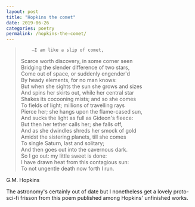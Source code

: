 ```yaml
---
layout: post
title: "Hopkins the comet"
date: 2019-06-26
categories: poetry
permalink: /hopkins-the-comet/
---
```


>         —I am like a slip of comet,    
> Scarce worth discovery, in some corner seen    
> Bridging the slender difference of two stars,    
> Come out of space, or suddenly engender'd    
> By heady elements, for no man knows:    
> But when she sights the sun she grows and sizes    
> And spins her skirts out, while her central star    
> Shakes its cocooning mists; and so she comes    
> To fields of light; millions of travelling rays    
> Pierce her; she hangs upon the flame-cased sun,    
> And sucks the light as full as Gideon's fleece:    
> But then her tether calls her; she falls off,    
> And as she dwindles shreds her smock of gold    
> Amidst the sistering planets, till she comes    
> To single Saturn, last and solitary;     
> And then goes out into the cavernous dark.    
> So I go out: my little sweet is done:    
> I have drawn heat from this contagious sun:    
> To not ungentle death now forth I run.

G.M. Hopkins

The astronomy's certainly out of date but I nonetheless get a lovely proto-sci-fi frisson from this poem published among Hopkins' unfinished works.
